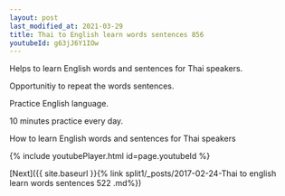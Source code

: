 ```yaml
---
layout: post
last_modified_at: 2021-03-29
title: Thai to English learn words sentences 856 
youtubeId: g63jJ6Y1IOw
---
```

 
 
Helps to learn English words and sentences for Thai speakers.

Opportunitiy to repeat the words sentences. 

Practice English language. 
 
10 minutes practice every day. 
 
How to learn English words and sentences for Thai speakers 
 
{% include youtubePlayer.html id=page.youtubeId %}
 
 
[Next]({{ site.baseurl }}{% link  split1/_posts/2017-02-24-Thai to english learn words sentences 522 .md%})
 
